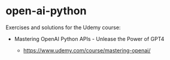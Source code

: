 # open-ai-python

Exercises and solutions for the Udemy course:

* Mastering OpenAI Python APIs - Unlease the Power of GPT4

    * https://www.udemy.com/course/mastering-openai/
